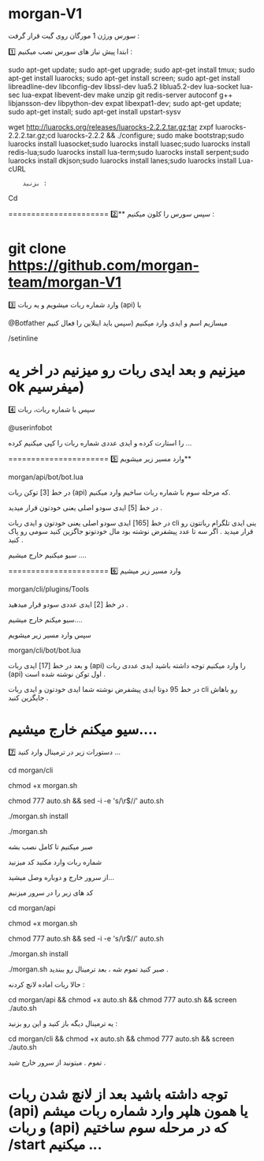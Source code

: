# morgan-V1

سورس ورژن 1 مورگان  روی گیت قرار گرفت :

1️⃣ ابتدا پیش نیاز های سورس نصب میکنیم‌ :

 sudo apt-get update; sudo apt-get upgrade; sudo apt-get install tmux; sudo apt-get install luarocks; sudo apt-get install screen; sudo apt-get install libreadline-dev libconfig-dev libssl-dev lua5.2 liblua5.2-dev lua-socket lua-sec lua-expat libevent-dev make unzip git redis-server autoconf g++ libjansson-dev libpython-dev expat libexpat1-dev; sudo apt-get update; sudo apt-get install; sudo apt-get install upstart-sysv

 wget http://luarocks.org/releases/luarocks-2.2.2.tar.gz;tar zxpf luarocks-2.2.2.tar.gz;cd luarocks-2.2.2 && ./configure; sudo make bootstrap;sudo luarocks install luasocket;sudo luarocks install luasec;sudo luarocks install redis-lua;sudo luarocks install lua-term;sudo luarocks install serpent;sudo luarocks install dkjson;sudo luarocks install lanes;sudo luarocks install Lua-cURL

		بزنید :

 Cd

======================
2️⃣** سپس سورس را کلون میکنیم :

git clone https://github.com/morgan-team/morgan-V1
======================


3️⃣ وارد شماره‌ ربات میشویم و  یه ربات (api) با


 @Botfather 
میسازیم اسم و ایدی وارد میکنیم (سپس باید اینلاین را فعال کنیم 

/setinline

 میزنیم و بعد ایدی ربات رو میزنیم در اخر یه ok میفرسیم‌)
======================
4️⃣ سپس‌ با شماره ربات، ربات

 @userinfobot 

را استارت کرده و ایدی عددی شماره ربات را کپی میکنیم کرده ...

======================
5️⃣ وارد مسیر زیر میشویم**

morgan/api/bot/bot.lua

در خط [3] توکن ربات (api) که مرحله سوم با شماره ربات ساخیم وارد میکنیم.

در خط [5] ایدی سودو اصلی یعنی خودتون قرار میدید .

در خط [165] ایدی سودو اصلی یعنی خودتون و ایدی ربات cli ینی ایدی تلگرام رباتتون رو قرار میدید . اگر سه تا عدد 
پیشفرض نوشته بود مال خودتونو جاگزین کنید سومی رو پاک کنید .

سیو میکنیم‌ خارج میشیم‌ ....

======================
6️⃣ وارد مسیر زیر میشیم‌

morgan/cli/plugins/Tools

در خط [2] ایدی عددی سودو قرار میدهید .

سیو میکنم‌ خارج میشیم‌....

سپس وارد مسیر زیر میشویم 

morgan/cli/bot/bot.lua

و بعد در خط [17] ایدی ربات (api) را وارد میکنیم توجه داشته باشید ایدی عددی ربات (api) اول توکن نوشته شده است .

در خط 95 دوتا ایدی پیشفرض نوشته شما ایدی خودتون و ایدی ربات cli رو باهاش جایگزین کنید .

سیو میکنم‌ خارج میشیم‌....
======================
7️⃣ دستورات زیر در ترمینال وارد کنید ...

cd morgan/cli

chmod +x morgan.sh

chmod 777 auto.sh && sed -i -e 's/\r$//' auto.sh

./morgan.sh install 

 ./morgan.sh

صبر میکنیم تا کامل نصب بشه 

شماره ربات وارد مکنید کد میزنید‌

از سرور خارج و دوباره وصل میشید...

کد های زیر را در سرور میزنیم 

cd morgan/api

chmod +x morgan.sh

chmod 777 auto.sh && sed -i -e 's/\r$//' auto.sh

./morgan.sh install

./morgan.sh
صبر کنید تموم شه ، بعد ترمینال رو ببندید .



حالا ربات اماده لانچ کردنه :

cd morgan/api && chmod +x auto.sh && chmod 777 auto.sh && screen ./auto.sh

یه ترمینال دیگه باز کنید و این رو بزنید : 

cd morgan/cli && chmod +x auto.sh && chmod 777 auto.sh && screen ./auto.sh 

تموم . میتونید از سرور خارج شید .

توجه داشته باشید بعد از لانچ شدن ربات (api) یا همون هلپر وارد شماره ربات میشم و ربات (api) که در مرحله سوم ساختیم /start میکنیم ...
====================



